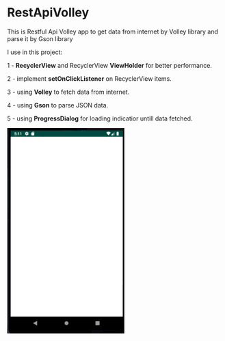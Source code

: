 # RestApiVolley


This is Restful Api Volley app to get data from internet by Volley library and parse it by Gson library

I use in this project:

1 - **RecyclerView** and RecyclerView **ViewHolder** for better performance.

2 - implement **setOnClickListener** on RecyclerView items.

3 - using **Volley** to fetch data from internet.

4 - using **Gson** to parse JSON data.

5 - using **ProgressDialog** for loading indicatior untill data fetched.


![demo](https://github.com/Ahmedmedhat187/RestApiVolley/blob/master/Rest%20Api%20Volley%20demo.gif)
